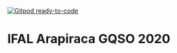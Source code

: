 [![Gitpod ready-to-code](https://img.shields.io/badge/Gitpod-ready--to--code-blue?logo=gitpod)](https://gitpod.io/#https://github.com/danielfireman-ifal/gqso-2021-914)

# IFAL Arapiraca GQSO 2020

